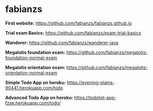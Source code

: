 # fabianzs



**First website:** https://github.com/fabianzs/fabianzs.github.io


**Trial exam Basics:** https://github.com/fabianzs/exam-trial-basics


**Wanderer:** https://github.com/fabianzs/wanderer-java


**Megalotis foundation exam:** https://github.com/fabianzs/megalotis-foundation-normal-exam


**Megalotis orientation exam:** https://github.com/fabianzs/megalotis-orientation-normal-exam


**Simple Todo App on heroku:** https://evening-plains-90441.herokuapp.com/todo


**Advanced Todo App on heroku:** https://todolist-app-fzse.herokuapp.com/todo/
